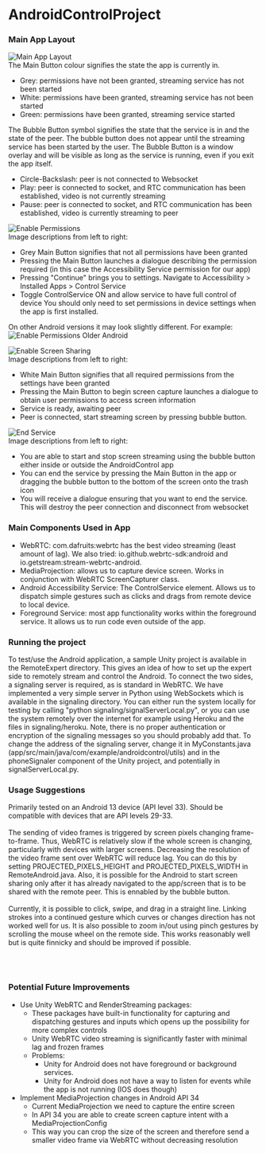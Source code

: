 # AndroidControlProject

### Main App Layout
![Main App Layout](/imgs/1_app_buttons.png) <br>
The Main Button colour signifies the state the app is currently in.
* Grey: permissions have not been granted, streaming service has not been started
* White: permissions have been granted, streaming service has not been started
* Green: permissions have been granted, streaming service started

The Bubble Button symbol signifies the state that the service is in and the state of the peer. The bubble button does not appear until the streaming service has been started by the user. 
The Bubble Button is a window overlay and will be visible as long as the service is running, even if you exit the app itself.
* Circle-Backslash: peer is not connected to Websocket
* Play: peer is connected to socket, and RTC communication has been established, video is not currently streaming
* Pause: peer is connected to socket, and RTC communication has been established, video is currently streaming to peer

![Enable Permissions](/imgs/2_accessibility_permissions.png) <br>
Image descriptions from left to right:
* Grey Main Button signifies that not all permissions have been granted
* Pressing the Main Button launches a dialogue describing the permission required (in this case the Accessibility Service permission for our app)
* Pressing "Continue" brings you to settings. Navigate to Accessibility > Installed Apps > Control Service
* Toggle ControlService ON and allow service to have full control of device
You should only need to set permissions in device settings when the app is first installed.

On other Android versions it may look slightly different. For example:
![Enable Permissions Older Android](/imgs/3_screen_share_permissions2.png) <br>

![Enable Screen Sharing](/imgs/3_screen_share_permissions.png) <br>
Image descriptions from left to right:
* White Main Button signifies that all required permissions from the settings have been granted
* Pressing the Main Button to begin screen capture launches a dialogue to obtain user permissions to access screen information
* Service is ready, awaiting peer
* Peer is connected, start streaming screen by pressing bubble button. 

![End Service](/imgs/4_end_service.png) <br>
Image descriptions from left to right:
* You are able to start and stop screen streaming using the bubble button either inside or outside the AndroidControl app
* You can end the service by pressing the Main Button in the app or dragging the bubble button to the bottom of the screen onto the trash icon
* You will receive a dialogue ensuring that you want to end the service. This will destroy the peer connection and disconnect from websocket

### Main Components Used in App
* WebRTC: com.dafruits:webrtc has the best video streaming (least amount of lag). We also tried: io.github.webrtc-sdk:android and io.getstream:stream-webrtc-android.
* MediaProjection: allows us to capture device screen. Works in conjunction with WebRTC ScreenCapturer class.
* Android Accessibility Service: The ControlService element. Allows us to dispatch simple gestures such as clicks and drags from remote device to local device.
* Foreground Service: most app functionality works within the foreground service. It allows us to run code even outside of the app.

### Running the project
To test/use the Android application, a sample Unity project is available in the RemoteExpert directory. 
This gives an idea of how to set up the expert side to remotely stream and control the Android.
To connect the two sides, a signaling server is required, as is standard in WebRTC. We have implemented a very simple server in Python using WebSockets which is available in the signaling directory.
You can either run the system locally for testing by calling "python signaling/signalServerLocal.py", or you can use the system remotely over the internet for example using Heroku and the files in signaling/heroku.
Note, there is no proper authentication or encryption of the signaling messages so you should probably add that. 
To change the address of the signaling server, change it in MyConstants.java (app/src/main/java/com/example/androidcontrol/utils) and in the phoneSignaler component of the Unity project, and potentially in signalServerLocal.py. 

### Usage Suggestions
Primarily tested on an Android 13 device (API level 33). Should be compatible with devices that are API levels 29-33.
<br><br>
The sending of video frames is triggered by screen pixels changing frame-to-frame. 
Thus, WebRTC is relatively slow if the whole screen is changing, particularly with devices with larger screens. 
Decreasing the resolution of the video frame sent over WebRTC will reduce lag. 
You can do this by setting PROJECTED_PIXELS_HEIGHT and PROJECTED_PIXELS_WIDTH in RemoteAndroid.java. 
Also, it is possible for the Android to start screen sharing only after it has already navigated to the app/screen that is to be shared with the remote peer.
This is ennabled by the bubble button.
<br><br>
Currently, it is possible to click, swipe, and drag in a straight line. Linking strokes into a continued gesture which curves or changes direction has not worked well for us. It is also possible to zoom in/out using pinch gestures by scrolling the mouse wheel on the remote side. This works reasonably well but is quite finnicky and should be improved if possible.

<br><br>

### Potential Future Improvements
* Use Unity WebRTC and RenderStreaming packages:
  * These packages have built-in functionality for capturing and dispatching gestures and inputs which opens up the possibility for more complex controls
  * Unity WebRTC video streaming is significantly faster with minimal lag and frozen frames
  * Problems: 
    * Unity for Android does not have foreground or background services. 
    * Unity for Android does not have a way to listen for events while the app is not running (IOS does though)
* Implement MediaProjection changes in Android API 34
  * Current MediaProjection we need to capture the entire screen
  * In API 34 you are able to create screen capture intent with a MediaProjectionConfig
  * This way you can crop the size of the screen and therefore send a smaller video frame via WebRTC without decreasing resolution

